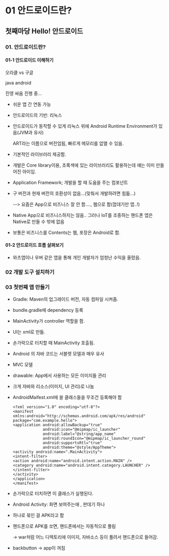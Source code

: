# 01 안드로이드란?

## 첫째마당 Hello! 안드로이드

### 01. 안드로이드란?

#### 01-1 안드로이드 이해하기

오라클 vs 구글

java            android

진영 싸움 진행 중...

- 쉬운 앱 간 연동 가능

- 안드로이드의 기반: 리눅스

- 안드로이드가 동작할 수 있게 리눅스 위에 Android Runtime Environment가 있음(JVM과 유사)

  ART라는 이름으로 버전업됨, 빠르게 메모리를 없앨 수 있음.

- 기본적인 라이브러리 제공함.

- 개발은 Core library이용, 초록색에 있는 라이브러리도 활용하는데 얘는 이미 만들어진 아이임.

- Application Framework; 개발을 할 때 도움을 주는 컴포넌트

- 구 버전과 현재 버전의 호환성이 없음...(맞춰서 개발하려면 힘듦...)

  --> 요즘은 App으로 비즈니스 잘 안 함...., 웹으로 함(껍데기만 앱..!)

- Native App으로 비즈니스하지는 않음.. 그러나 IoT를 조종하는 핸드폰 앱은 Native로 만들 수 밖에 없음

- 보통은 비즈니스를 Contents는 웹, 포장은 Android로 함.

#### 01-2 안드로이드 흐름 살펴보기

- 와츠앱이나 우버 같은 앱을 통해 개인 개발자가 엄청난 수익을 올렸음.

### 02 개발 도구 설치하기

### 03 첫번째 앱 만들기

- Gradle: Maven의 업그레이드 버전, 자동 컴파일 시켜줌.

- bundle.gradle에 dependency 등록

- MainActivity가 controller 역할을 함.

- UI는 xml로 만듦.

- 손가락으로 터치할 때 MainActivity 호출됨.

- Android 의 자바 코드는 서블렛 모델과 매우 유사

- MVC 모델

- drawable: App에서 사용하는 모든 이미지들 관리

- 크게 자바와 리소스(이미지, UI 관리)로 나눔

- AndroidMaifest.xml에 쓸 클래스들을 무조건 등록해야 함

  

  ```
  <?xml version="1.0" encoding="utf-8"?>
  <manifest xmlns:android="http://schemas.android.com/apk/res/android"    package="com.example.hello">    
  <application android:allowBackup="true"       
               android:icon="@mipmap/ic_launcher"
               android:label="@string/app_name"
               android:roundIcon="@mipmap/ic_launcher_round"
               android:supportsRtl="true" 
               android:theme="@style/AppTheme">        
  <activity android:name=".MainActivity">            
  <intent-filter>                
  <action android:name="android.intent.action.MAIN" />                <category android:name="android.intent.category.LAUNCHER" />            </intent-filter>        
  </activity>   
  </application>
  </manifest>
  ```

- 손가락으로 터치하면 이 클래스가 실행된다. 

- Android Activity: 화면 보여주는애 , 판데기 하나

- 하나로 묶인 걸 APK라고 함

- 핸드폰으로 APK를 쏘면, 핸드폰에서는 자동적으로 풀림 

  -> war처럼 어느 디렉토리에 이미지, 자바소스 등이 풀려서 핸드폰으로 들어감.

- backbutton -> app이 꺼짐 